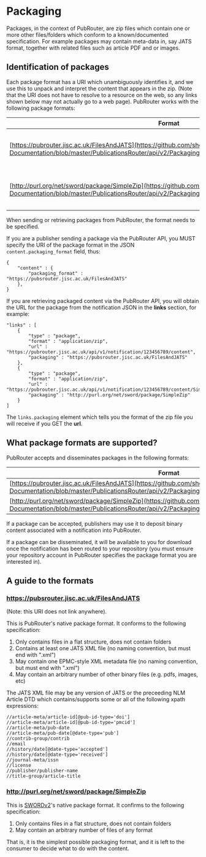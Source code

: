 # Packaging

Packages, in the context of PubRouter, are zip files which contain one or more other files/folders which conform to a known/documented specification.  For example packages may contain meta-data in, say JATS format, together with related files such as article PDF and or images.

## Identification of packages

Each package format has a URI which unambiguously identifies it, and we use this to unpack and interpret the content that appears in the zip.  (Note that the URI does not have to resolve to a resource on the web, so any links shown below may not actually go to a web page).  PubRouter works with the following package formats:

| Format | Description |
|--------|-------------|
| [https://pubrouter.jisc.ac.uk/FilesAndJATS](https://github.com/sherpaservices/Public-Documentation/blob/master/PublicationsRouter/api/v2/Packaging.md#httpspubsrouterjiscacukfilesandjats) | A flat file structure with JATS XML embedded |
| [http://purl.org/net/sword/package/SimpleZip](https://github.com/sherpaservices/Public-Documentation/blob/master/PublicationsRouter/api/v2/Packaging.md#httppurlorgnetswordpackagesimplezip) | A zipped, flat file structure of unspecified files |

When sending or retrieving packages from PubRouter, the format needs to be specified.

If you are a publisher sending a package via the PubRouter API, you MUST specify the URI of the package format in the
JSON `content.packaging_format` field, thus:

    {
        "content" : {
            "packaging_format" : "https://pubsrouter.jisc.ac.uk/FilesAndJATS"
        },
    }

If you are retrieving packaged content via the PubRouter API, you will obtain the URL for the package from the notification
JSON in the **links** section, for example:

    "links" : [
        {
            "type" : "package",
            "format" : "application/zip",
            "url" : "https://pubrouter.jisc.ac.uk/api/v1/notification/123456789/content",
            "packaging" : "https://pubsrouter.jisc.ac.uk/FilesAndJATS"
        },
        {
            "type" : "package",
            "format" : "application/zip",
            "url" : "https://pubrouter.jisc.ac.uk/api/v1/notification/123456789/content/SimpleZip",
            "packaging" : "http://purl.org/net/sword/package/SimpleZip"
        }
    ]

The `links.packaging` element which tells you the format of the zip file you will receive if you GET the **url**.

## What package formats are supported?

PubRouter accepts and disseminates packages in the following formats:

| Format | Accepts | Disseminates |
|--------|---------|--------------|
| [https://pubrouter.jisc.ac.uk/FilesAndJATS](https://github.com/sherpaservices/Public-Documentation/blob/master/PublicationsRouter/api/v2/Packaging.md#httpspubsrouterjiscacukfilesandjats) | yes | yes |
| [http://purl.org/net/sword/package/SimpleZip](https://github.com/sherpaservices/Public-Documentation/blob/master/PublicationsRouter/api/v2/Packaging.md#httppurlorgnetswordpackagesimplezip) | no | yes |

If a package can be accepted, publishers may use it to deposit binary content associated with a notification into PubRouter.

If a package can be disseminated, it will be available to you for download once the notification has been routed to your
repository (you must ensure your repository account in PubRouter specifies the package format you are interested in).


## A guide to the formats

### https://pubsrouter.jisc.ac.uk/FilesAndJATS 

(Note: this URI does not link anywhere).

This is PubRouter's native package format.  It conforms to the following specification:

1. Only contains files in a flat structure, does not contain folders
2. Contains at least one JATS XML file (no naming convention, but must end with ".xml")
3. May contain one EPMC-style XML metadata file (no naming convention, but must end with ".xml")
4. May contain an arbitrary number of other binary files (e.g. pdfs, images, etc)

The JATS XML file may be any version of JATS or the preceeding NLM Article DTD which contains/supports some or all of the following
xpath expressions:

    //article-meta/article-id[@pub-id-type='doi']
    //article-meta/article-id[@pub-id-type='pmcid']
    //article-meta/pub-date
    //article-meta/pub-date[@date-type='pub']
    //contrib-group/contrib
    //email
    //history/date[@date-type='accepted']
    //history/date[@date-type='received']
    //journal-meta/issn
    //license
    //publisher/publisher-name
    //title-group/article-title

### http://purl.org/net/sword/package/SimpleZip

This is [SWORDv2](http://swordapp.github.io/SWORDv2-Profile/SWORDProfile.html#iris)'s native package format.  It confirms to the following specification:

1. Only contains files in a flat structure, does not contain folders
2. May contain an arbitrary number of files of any format

That is, it is the simplest possible packaging format, and it is left to the consumer to decide what to do with the content.
